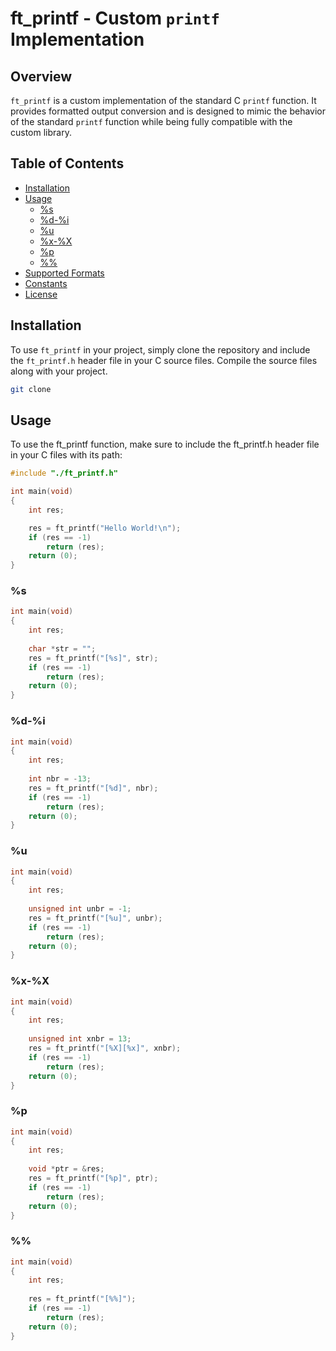 # ft_printf - Custom `printf` Implementation

## Overview
`ft_printf` is a custom implementation of the standard C `printf` function. It provides formatted output conversion and is designed to mimic the behavior of the standard `printf` function while being fully compatible with the custom library.

## Table of Contents
- [Installation](#installation)
- [Usage](#usage)
    - [\%s](#%s)
    - [\%d-%i](#%d-%i)
    - [%u](#%u)
    - [%x-%X](#%x-%x)
    - [%p](#%p)
    - [%%](#%%)
- [Supported Formats](#supported-formats)
- [Constants](#constants)
- [License](#license)

## Installation

To use `ft_printf` in your project, simply clone the repository and include the `ft_printf.h` header file in your C source files. Compile the source files along with your project.

```bash
git clone 
```

## Usage

To use the ft_printf function, make sure to include the ft_printf.h header file in your C files with its path:
```c
#include "./ft_printf.h"
```

```c
int main(void)
{
	int res;

	res = ft_printf("Hello World!\n");
	if (res == -1)
		return (res);
	return (0);
}
```

### %s

```c
int main(void)
{
	int res;
	
	char *str = "";
	res = ft_printf("[%s]", str);
	if (res == -1)
		return (res);
	return (0);
}
```

### %d-%i

```c
int main(void)
{
	int res;
	
	int nbr = -13;
	res = ft_printf("[%d]", nbr);
	if (res == -1)
		return (res);
	return (0);
}
```

### %u
```c
int main(void)
{
	int res;
	
	unsigned int unbr = -1;
	res = ft_printf("[%u]", unbr);
	if (res == -1)
		return (res);
	return (0);
}
```

### %x-%X

```c
int main(void)
{
	int res;
	
	unsigned int xnbr = 13;
	res = ft_printf("[%X][%x]", xnbr);
	if (res == -1)
		return (res);
	return (0);
}
```

### %p
```c
int main(void)
{
	int res;
	
	void *ptr = &res;
	res = ft_printf("[%p]", ptr);
	if (res == -1)
		return (res);
	return (0);
}
```

### %%
```c
int main(void)
{
	int res;
	
	res = ft_printf("[%%]");
	if (res == -1)
		return (res);
	return (0);
}
```

